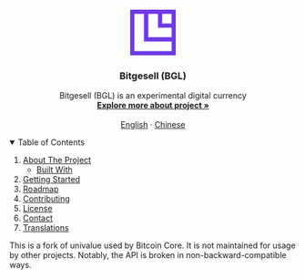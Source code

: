 <!-- PROJECT LOGO -->
<br />
<p align="center">
  <a href="https://github.com/BitgesellOfficial/bitgesell">
    <img src="https://github.com/BitgesellOfficial/bitgesell/blob/master/share/pixmaps/BGL64.png" alt="Logo" width="80" height="80">
  </a>

  <h3 align="center">Bitgesell (BGL)</h3>

  <p align="center">
    Bitgesell (BGL) is an experimental digital currency
    <br />
    <a href="https://bitgesell.ca/"><strong>Explore more about project »</strong></a>
    <br />
    <br />
    <a href="#">English</a>
    ·
    <a href="https://github.com/BitgesellOfficial/bitgesell/blob/master/README-zh.md">Chinese</a>
  </p>
</p>



<!-- TABLE OF CONTENTS -->
<details open="open">
  <summary>Table of Contents</summary>
  <ol>
    <li>
      <a href="#about-the-project">About The Project</a>
      <ul>
        <li><a href="#built-with">Built With</a></li>
      </ul>
    </li>
    <li>
      <a href="#getting-started">Getting Started</a>
      <!-- <ul>
        <li><a href="#prerequisites">Prerequisites</a></li>
        <li><a href="#installation">Installation</a></li>
      </ul> -->
    </li>
    <li><a href="#roadmap">Roadmap</a></li>
    <li><a href="#contributing">Contributing</a></li>
    <li><a href="#license">License</a></li>
    <li><a href="#contact">Contact</a></li>
    <li><a href="#acknowledgements">Translations</a></li>
  </ol>
</details>


This is a fork of univalue used by Bitcoin Core. It is not maintained for usage
by other projects. Notably, the API is broken in non-backward-compatible ways.

